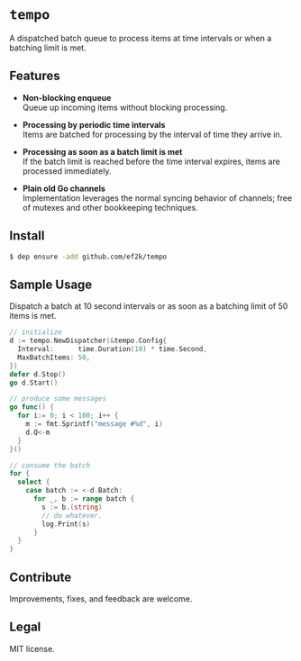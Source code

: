`tempo`
=======

A dispatched batch queue to process items at time intervals or when a batching limit is met.

## Features

- **Non-blocking enqueue** <br> Queue up incoming items without blocking processing.

- **Processing by periodic time intervals** <br> Items are batched for processing by the interval of time they arrive in.

- **Processing as soon as a batch limit is met**<br> If the batch limit is reached before the time interval expires, items are processed immediately.

- **Plain old Go channels** <br> Implementation leverages the normal syncing behavior of channels; free of mutexes and other bookkeeping techniques.

## Install
```sh
$ dep ensure -add github.com/ef2k/tempo
```

## Sample Usage

Dispatch a batch at 10 second intervals or as soon as a batching limit of 50 items is met.

```go
// initialize
d := tempo.NewDispatcher(&tempo.Config{
  Interval:      time.Duration(10) * time.Second,
  MaxBatchItems: 50,
})
defer d.Stop()
go d.Start()

// produce some messages
go func() {
  for i:= 0; i < 100; i++ {
    m := fmt.Sprintf("message #%d", i)
    d.Q<-m
  }
}()

// consume the batch
for {
  select {
    case batch := <-d.Batch:
      for _, b := range batch {
        s := b.(string)
        // do whatever.
        log.Print(s)
      }
  }
}
```

## Contribute
Improvements, fixes, and feedback are welcome.

## Legal
MIT license.
